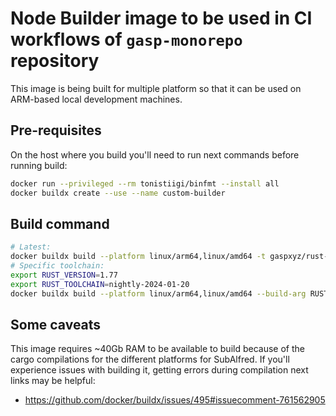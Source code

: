 # Node Builder image to be used in CI workflows of `gasp-monorepo` repository

This image is being built for multiple platform so that it can be used on ARM-based local development machines.

## Pre-requisites

On the host where you build you'll need to run next commands before running build:

```bash
docker run --privileged --rm tonistiigi/binfmt --install all
docker buildx create --use --name custom-builder
```

## Build command

```bash
# Latest:
docker buildx build --platform linux/arm64,linux/amd64 -t gaspxyz/rust-builder:multi --push .
# Specific toolchain:
export RUST_VERSION=1.77
export RUST_TOOLCHAIN=nightly-2024-01-20
docker buildx build --platform linux/arm64,linux/amd64 --build-arg RUST_TOOLCHAIN=${RUST_TOOLCHAIN} --build-arg RUST_VERSION=${RUST_VERSION} -t gaspxyz/rust-builder:multi-${RUST_VERSION}-${RUST_TOOLCHAIN} --push .
```

## Some caveats

This image requires ~40Gb RAM to be available to build because of the cargo compilations for the different platforms for SubAlfred.
If you'll experience issues with building it, getting errors during compilation next links may be helpful:

- <https://github.com/docker/buildx/issues/495#issuecomment-761562905>
